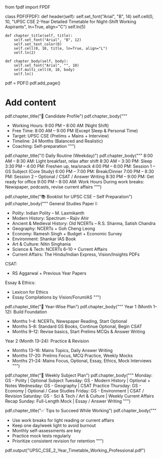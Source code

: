 from fpdf import FPDF

class PDF(FPDF):
    def header(self):
        self.set_font("Arial", "B", 14)
        self.cell(0, 10, "UPSC CSE 2-Year Detailed Timetable for Night-Shift Working Aspirants", ln=True, align="C")
        self.ln(5)

    def chapter_title(self, title):
        self.set_font("Arial", "B", 12)
        self.set_text_color(0)
        self.cell(0, 10, title, ln=True, align="L")
        self.ln(2)

    def chapter_body(self, body):
        self.set_font("Arial", "", 10)
        self.multi_cell(0, 10, body)
        self.ln()

pdf = PDF()
pdf.add_page()

# Add content
pdf.chapter_title("👤 Candidate Profile")
pdf.chapter_body("""
- Working Hours: 9:00 PM – 8:00 AM (Night Shift)
- Free Time: 8:00 AM – 9:00 PM (Except Sleep & Personal Time)
- Target: UPSC CSE (Prelims + Mains + Interview)
- Timeline: 24 Months (Balanced and Realistic)
- Coaching: Self-preparation
""")

pdf.chapter_title("⏰ Daily Routine (Weekday)")
pdf.chapter_body("""
8:00 AM – 8:30 AM: Light breakfast, relax after shift
8:30 AM – 3:30 PM: Sleep
3:30 PM – 4:00 PM: Freshen up, tea/snack
4:00 PM – 6:00 PM: Session 1 – GS Subject (Core Study)
6:00 PM – 7:00 PM: Break/Dinner
7:00 PM – 8:30 PM: Session 2 – Optional / CSAT / Answer Writing
8:30 PM – 9:00 PM: Get ready for office
9:00 PM – 8:00 AM: Work Hours
During work breaks: Newspaper, podcasts, revise current affairs
""")

pdf.chapter_title("📚 Booklist for UPSC CSE – Self Preparation")
pdf.chapter_body("""
General Studies Paper I:
- Polity: Indian Polity – M. Laxmikanth
- Modern History: Spectrum – Rajiv Ahir
- Ancient & Medieval History: Old NCERTs – R.S. Sharma, Satish Chandra
- Geography: NCERTs + Goh Cheng Leong
- Economy: Ramesh Singh + Budget + Economic Survey
- Environment: Shankar IAS Book
- Art & Culture: Nitin Singhania
- Science & Tech: NCERTs 6–10 + Current Affairs
- Current Affairs: The Hindu/Indian Express, Vision/Insights PDFs

CSAT:
- RS Aggarwal + Previous Year Papers

Essay & Ethics:
- Lexicon for Ethics
- Essay Compilations by Vision/ForumIAS
""")

pdf.chapter_title("🎯 Year-Wise Plan")
pdf.chapter_body("""
Year 1 (Month 1–12): Build Foundation
- Months 1–4: NCERTs, Newspaper Reading, Start Optional
- Months 5–8: Standard GS Books, Continue Optional, Begin CSAT
- Months 9–12: Revise basics, Start Prelims MCQs & Answer Writing

Year 2 (Month 13–24): Practice & Revision
- Months 13–16: Mains Topics, Daily Answer Writing
- Months 17–20: Prelims Focus, MCQ Practice, Weekly Mocks
- Months 21–24: Mains Focus, Optional, Essay, Ethics, Mock Interviews
""")

pdf.chapter_title("📅 Weekly Subject Plan")
pdf.chapter_body("""
Monday: GS - Polity | Optional Subject
Tuesday: GS - Modern History | Optional + Notes
Wednesday: GS - Geography | CSAT Practice
Thursday: GS - Economy | Optional / Case Studies
Friday: GS - Environment | CSAT / Revision
Saturday: GS - Sci & Tech / Art & Culture | Weekly Current Affairs Recap
Sunday: Full-Length Mock | Essay / Answer Writing
""")

pdf.chapter_title("✅ Tips to Succeed While Working")
pdf.chapter_body("""
- Use work breaks for light reading or current affairs
- Keep one day/week light to avoid burnout
- Monthly self-assessments are key
- Practice mock tests regularly
- Prioritize consistent revision for retention
""")

pdf.output("UPSC_CSE_2_Year_Timetable_Working_Professional.pdf")
